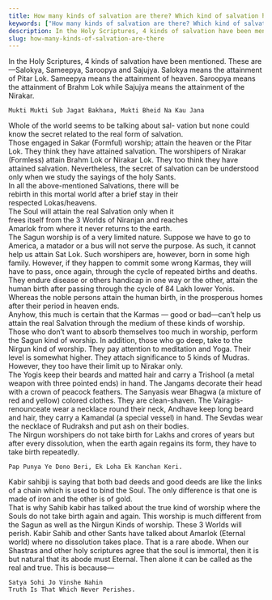 ```yaml
---
title: How many kinds of salvation are there? Which kind of salvation have the Sants talked about?
keywords: ["How many kinds of salvation are there? Which kind of salvation have the Sants talked about?",Sahib Bandgi books,]
description: In the Holy Scriptures, 4 kinds of salvation have been mentioned. These are—Salokya, Sameepya, Saroopya and Sajujya. Salokya means the attainment of Pitar
slug: how-many-kinds-of-salvation-are-there
---
```


In the Holy Scriptures, 4 kinds of salvation have been mentioned. These are—Salokya, Sameepya, Saroopya and Sajujya. Salokya means the attainment of Pitar Lok. Sameepya means the attainment of heaven. Saroopya means the attainment of Brahm Lok while Sajujya means the attainment of the Nirakar.  
```text  
Mukti Mukti Sub Jagat Bakhana, Mukti Bheid Na Kau Jana  
```  
Whole of the world seems to be talking about sal- vation but none could know the secret related to the real form of salvation.  
Those engaged in Sakar (Formful) worship; attain the heaven or the Pitar Lok. They think they have attained salvation. The worshipers of Nirakar (Formless) attain Brahm Lok or Nirakar Lok. They too think they have attained salvation. Nevertheless, the secret of salvation can be understood only when we study the sayings of the holy Sants.  
In all the above-mentioned Salvations, there will be  
rebirth in this mortal world after a brief stay in their  
respected Lokas/heavens.  
The Soul will attain the real Salvation only when it  
frees itself from the 3 Worlds of Niranjan and reaches  
Amarlok from where it never returns to the earth.  
The Sagun worship is of a very limited nature. Suppose we have to go to America, a matador or a bus will not serve the purpose. As such, it cannot help us attain Sat Lok. Such worshipers are, however, born in some high family. However, if they happen to commit some wrong Karmas, they will have to pass, once again, through the cycle of repeated births and deaths. They endure disease or others handicap in one way or the other, attain the human birth after passing through the cycle of 84 Lakh lower Yonis. Whereas the noble persons attain the human birth, in the prosperous homes after their period in heaven ends.  
Anyhow, this much is certain that the Karmas — good or bad—can’t help us attain the real Salvation through the medium of these kinds of worship.  
Those who don’t want to absorb themselves too much in worship, perform the Sagun kind of worship. In addition, those who go deep, take to the Nirgun kind of worship. They pay attention to meditation and Yoga. Their level is somewhat higher. They attach significance to 5 kinds of Mudras. However, they too have their limit up to Nirakar only.  
The Yogis keep their beards and matted hair and carry a Trishool (a metal weapon with three pointed ends) in hand. The Jangams decorate their head with a crown of peacock feathers. The Sanyasis wear Bhagwa (a mixture of red and yellow) colored clothes. They are clean-shaven. The Vairagis-renounceate wear a necklace round their neck, Andhave keep long beard and hair, they carry a Kamandal (a special vessel) in hand. The Sevdas wear the necklace of Rudraksh and put ash on their bodies.  
The Nirgun worshipers do not take birth for Lakhs and crores of years but after every dissolution, when the earth again regains its form, they have to take birth repeatedly.  
```text  
Pap Punya Ye Dono Beri, Ek Loha Ek Kanchan Keri.  
```  
Kabir sahibji is saying that both bad deeds and good deeds are like the links of a chain which is used to bind the Soul. The only difference is that one is made of iron and the other is of gold.  
That is why Sahib kabir has talked about the true kind of worship where the Souls do not take birth again and again. This worship is much different from the Sagun as well as the Nirgun Kinds of worship. These 3 Worlds will perish. Kabir Sahib and other Sants have talked about Amarlok (Eternal world) where no dissolution takes place. That is a rare abode. When our Shastras and other holy scriptures agree that the soul is immortal, then it is but natural that its abode must Eternal. Then alone it can be called as the real and true. This is because—  
```text  
Satya Sohi Jo Vinshe Nahin  
Truth Is That Which Never Perishes.  
```


  